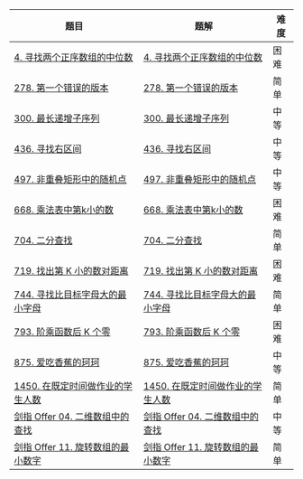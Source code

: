 | 题目                                                         | 题解                                                         | 难度 |
| ------------------------------------------------------------ | ------------------------------------------------------------ | ---- |
| [4. 寻找两个正序数组的中位数](https://leetcode-cn.com/problems/median-of-two-sorted-arrays/) | [4. 寻找两个正序数组的中位数](https://github.com/ZonzeeLi/LeetCode/blob/master/index/1-10/4.%20%E5%AF%BB%E6%89%BE%E4%B8%A4%E4%B8%AA%E6%AD%A3%E5%BA%8F%E6%95%B0%E7%BB%84%E7%9A%84%E4%B8%AD%E4%BD%8D%E6%95%B0.md) | 困难 |
| [278. 第一个错误的版本](https://leetcode.cn/problems/first-bad-version/) | [278. 第一个错误的版本](https://github.com/ZonzeeLi/LeetCode/blob/master/index/271-280/278.%20%E7%AC%AC%E4%B8%80%E4%B8%AA%E9%94%99%E8%AF%AF%E7%9A%84%E7%89%88%E6%9C%AC.md) | 简单 |
| [300. 最长递增子序列](https://leetcode.cn/problems/longest-increasing-subsequence/) | [300. 最长递增子序列](https://github.com/ZonzeeLi/LeetCode/blob/master/index/291-300/300.%20%E6%9C%80%E9%95%BF%E9%80%92%E5%A2%9E%E5%AD%90%E5%BA%8F%E5%88%97.md)                                                             | 中等 |
| [436. 寻找右区间](https://leetcode.cn/problems/find-right-interval/) | [436. 寻找右区间](https://github.com/ZonzeeLi/LeetCode/blob/master/index/431-440/436.%20%E5%AF%BB%E6%89%BE%E5%8F%B3%E5%8C%BA%E9%97%B4.md) | 中等 |
| [497. 非重叠矩形中的随机点](https://leetcode.cn/problems/random-point-in-non-overlapping-rectangles/) | [497. 非重叠矩形中的随机点](https://github.com/ZonzeeLi/LeetCode/blob/master/index/491-500/497.%20%E9%9D%9E%E9%87%8D%E5%8F%A0%E7%9F%A9%E5%BD%A2%E4%B8%AD%E7%9A%84%E9%9A%8F%E6%9C%BA%E7%82%B9.md) | 中等 |
| [668. 乘法表中第k小的数](https://leetcode.cn/problems/kth-smallest-number-in-multiplication-table/) | [668. 乘法表中第k小的数](https://github.com/ZonzeeLi/LeetCode/blob/master/index/661-670/668.%20%E4%B9%98%E6%B3%95%E8%A1%A8%E4%B8%AD%E7%AC%ACk%E5%B0%8F%E7%9A%84%E6%95%B0.md) | 困难 |
| [704. 二分查找](https://leetcode.cn/problems/binary-search/) | [704. 二分查找](https://github.com/ZonzeeLi/LeetCode/blob/master/index/701-710/704.%20%E4%BA%8C%E5%88%86%E6%9F%A5%E6%89%BE.md) | 简单 |
| [719. 找出第 K 小的数对距离](https://leetcode.cn/problems/find-k-th-smallest-pair-distance/) | [719. 找出第 K 小的数对距离](https://github.com/ZonzeeLi/LeetCode/blob/master/index/711-720/719.%20%E6%89%BE%E5%87%BA%E7%AC%AC%20K%20%E5%B0%8F%E7%9A%84%E6%95%B0%E5%AF%B9%E8%B7%9D%E7%A6%BB.md) | 困难 |
| [744. 寻找比目标字母大的最小字母](https://leetcode-cn.com/problems/find-smallest-letter-greater-than-target/) | [744. 寻找比目标字母大的最小字母](https://github.com/ZonzeeLi/LeetCode/blob/master/index/741-750/744.%20%E5%AF%BB%E6%89%BE%E6%AF%94%E7%9B%AE%E6%A0%87%E5%AD%97%E6%AF%8D%E5%A4%A7%E7%9A%84%E6%9C%80%E5%B0%8F%E5%AD%97%E6%AF%8D.md) | 简单 |
| [793. 阶乘函数后 K 个零](https://leetcode.cn/problems/preimage-size-of-factorial-zeroes-function/description/) | [793. 阶乘函数后 K 个零](https://github.com/ZonzeeLi/LeetCode/blob/master/index/791-800/793.%20%E9%98%B6%E4%B9%98%E5%87%BD%E6%95%B0%E5%90%8E%20K%20%E4%B8%AA%E9%9B%B6.md) | 困难 |
| [875. 爱吃香蕉的珂珂](https://leetcode.cn/problems/koko-eating-bananas/) | [875. 爱吃香蕉的珂珂](https://github.com/ZonzeeLi/LeetCode/blob/master/index/871-880/875.%20%E7%88%B1%E5%90%83%E9%A6%99%E8%95%89%E7%9A%84%E7%8F%82%E7%8F%82.md) | 中等 |
| [1450. 在既定时间做作业的学生人数](https://leetcode.cn/problems/number-of-students-doing-homework-at-a-given-time/) | [1450. 在既定时间做作业的学生人数](https://github.com/ZonzeeLi/LeetCode/blob/master/index/1441-1450/1450.%20%E5%9C%A8%E6%97%A2%E5%AE%9A%E6%97%B6%E9%97%B4%E5%81%9A%E4%BD%9C%E4%B8%9A%E7%9A%84%E5%AD%A6%E7%94%9F%E4%BA%BA%E6%95%B0.md) | 简单 |
| [剑指 Offer 04. 二维数组中的查找](https://leetcode-cn.com/problems/er-wei-shu-zu-zhong-de-cha-zhao-lcof/) | [剑指 Offer 04. 二维数组中的查找](https://github.com/ZonzeeLi/LeetCode/blob/master/index/%E5%89%91%E6%8C%87Offer/%E5%89%91%E6%8C%87%20Offer%2004.%20%E4%BA%8C%E7%BB%B4%E6%95%B0%E7%BB%84%E4%B8%AD%E7%9A%84%E6%9F%A5%E6%89%BE.md) | 中等 |
| [剑指 Offer 11. 旋转数组的最小数字](https://leetcode-cn.com/problems/xuan-zhuan-shu-zu-de-zui-xiao-shu-zi-lcof/) | [剑指 Offer 11. 旋转数组的最小数字](https://github.com/ZonzeeLi/LeetCode/blob/master/index/%E5%89%91%E6%8C%87Offer/%E5%89%91%E6%8C%87%20Offer%2011.%20%E6%97%8B%E8%BD%AC%E6%95%B0%E7%BB%84%E7%9A%84%E6%9C%80%E5%B0%8F%E6%95%B0%E5%AD%97.md) | 简单 |

